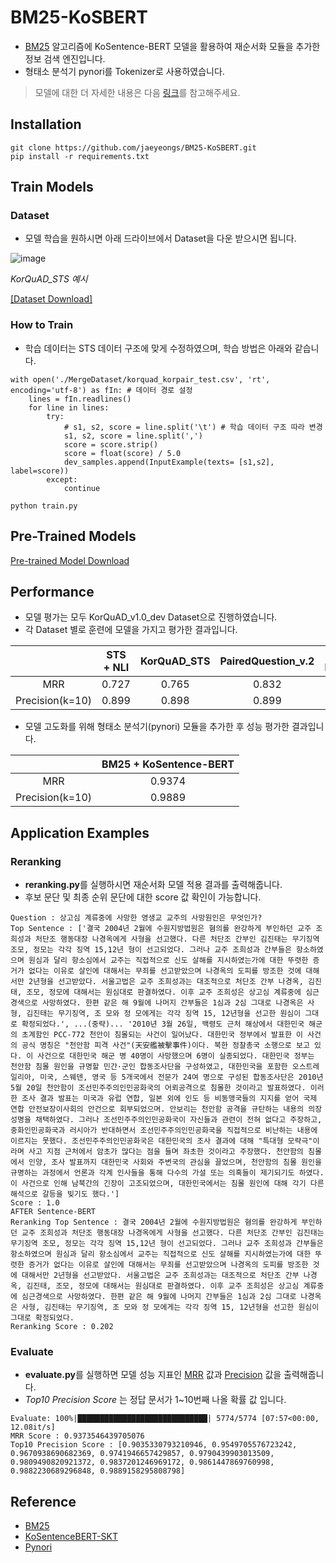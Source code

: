 # BM25-KoSBERT

- [BM25](https://github.com/jaeyeongs/bm25) 알고리즘에 KoSentence-BERT 모델을 활용하여 재순서화 모듈을 추가한 정보 검색 엔진입니다.
- 형태소 분석기 pynori를 Tokenizer로 사용하였습니다.

> 모델에 대한 더 자세한 내용은 다음 [링크](https://github.com/jaeyeongs/research-develpoment/tree/main/Model/BM25-KoSBERT)를 참고해주세요. 

## Installation

```
git clone https://github.com/jaeyeongs/BM25-KoSBERT.git
pip install -r requirements.txt
```

## Train Models

### Dataset

- 모델 학습을 원하시면 아래 드라이브에서 Dataset을 다운 받으시면 됩니다.

![image](https://user-images.githubusercontent.com/87981867/207596578-c7b067d5-e4cb-4427-849d-05c577cecd8b.png)

*KorQuAD_STS 예시*

[[Dataset Download]](https://drive.google.com/file/d/1xJRoGUfVxl8iELXB998niiSw3NMcwzxe/view?usp=sharing)

### How to Train

- 학습 데이터는 STS 데이터 구조에 맞게 수정하였으며, 학습 방법은 아래와 같습니다.

```
with open('./MergeDataset/korquad_korpair_test.csv', 'rt', encoding='utf-8') as fIn: # 데이터 경로 설정
    lines = fIn.readlines()
    for line in lines:
        try:
            # s1, s2, score = line.split('\t') # 학습 데이터 구조 따라 변경 
            s1, s2, score = line.split(',')
            score = score.strip()
            score = float(score) / 5.0
            dev_samples.append(InputExample(texts= [s1,s2], label=score))
        except:
            continue
```
```
python train.py
```

## Pre-Trained Models
[Pre-trained Model Download](https://drive.google.com/drive/folders/1fLYRi7W6J3rxt-KdGALBXMUS2W4Re7II)

## Performance

- 모델 평가는 모두 KorQuAD_v1.0_dev Dataset으로 진행하였습니다.
- 각 Dataset 별로 훈련에 모델을 가지고 평가한 결과입니다.

|  | **STS + NLI** | **KorQuAD_STS** | **PairedQuestion_v.2** | **KorQuAD_v1.0 + PairedQuestion_v.2** |
| :---: | :---: | :---: | :---: | :---: |
| MRR | 0.727 | 0.765 | 0.832 | 0.835 |
| Precision(k=10) | 0.899 | 0.898 | 0.899 | 0.898 |

- 모델 고도화를 위해 형태소 분석기(pynori) 모듈을 추가한 후 성능 평가한 결과입니다.

|  | **BM25 + KoSentence-BERT** |
| :---: | :---: |
| MRR | 0.9374 |
| Precision(k=10) | 0.9889 |

## Application Examples

### Reranking

- **reranking.py**를 실행하시면 재순서화 모델 적용 결과를 출력해줍니다.
- 후보 문단 및 최종 순위 문단에 대한 score 값 확인이 가능합니다.

```
Question : 상고심 계류중에 사망한 영생교 교주의 사망원인은 무엇인가?
Top Sentence : ['결국 2004년 2월에 수원지방법원은 혐의를 완강하게 부인하던 교주 조희성과 처단조 행동대장 나경옥에게 사형을 선고했다. 다른 처단조 간부인 김진태는 무기징역 조모, 정모는 각각 징역 15,12년 형이 선고되었다. 그러나 교주 조희성과 간부들은 항소하였으며 원심과 달리 항소심에서 교주는 직접적으로 신도 살해를 지시하였는가에 대한 뚜렷한 증거가 없다는 이유로 살인에 대해서는 무죄를 선고받았으며 나경옥의 도피를 방조한 것에 대해서만 2년형을 선고받았다. 서울고법은 교주 조희성과는 대조적으로 처단조 간부 나경옥, 김진태, 조모, 정모에 대해서는 원심대로 판결하였다. 이후 교주 조희성은 상고심 계류중에 심근경색으로 사망하였다. 한편 같은 해 9월에 나머지 간부들은 1심과 2심 그대로 나경옥은 사형, 김진태는 무기징역, 조 모와 정 모에게는 각각 징역 15, 12년형을 선고한 원심이 그대로 확정되었다.', ...(중략)... '2010년 3월 26일, 백령도 근처 해상에서 대한민국 해군의 초계함인 PCC-772 천안이 침몰되는 사건이 일어났다. 대한민국 정부에서 발표한 이 사건의 공식 명칭은 "천안함 피격 사건"(天安艦被擊事件)이다. 북한 정찰총국 소행으로 보고 있다. 이 사건으로 대한민국 해군 병 40명이 사망했으며 6명이 실종되었다. 대한민국 정부는 천안함 침몰 원인을 규명할 민간·군인 합동조사단을 구성하였고, 대한민국을 포함한 오스트레일리아, 미국, 스웨덴, 영국 등 5개국에서 전문가 24여 명으로 구성된 합동조사단은 2010년 5월 20일 천안함이 조선민주주의인민공화국의 어뢰공격으로 침몰한 것이라고 발표하였다. 이러한 조사 결과 발표는 미국과 유럽 연합, 일본 외에 인도 등 비동맹국들의 지지를 얻어 국제 연합 안전보장이사회의 안건으로 회부되었으며. 안보리는 천안함 공격을 규탄하는 내용의 의장성명을 채택하였다. 그러나 조선민주주의인민공화국이 자신들과 관련이 전혀 없다고 주장하고, 중화인민공화국과 러시아가 반대하면서 조선민주주의인민공화국을 직접적으로 비난하는 내용에 이르지는 못했다. 조선민주주의인민공화국은 대한민국의 조사 결과에 대해 "특대형 모략극"이라며 사고 지점 근처에서 암초가 많다는 점을 들며 좌초한 것이라고 주장했다. 천안함의 침몰에서 인양, 조사 발표까지 대한민국 사회와 주변국의 관심을 끌었으며, 천안함의 침몰 원인을 규명하는 과정에서 언론과 각계 인사들을 통해 다수의 가설 또는 의혹들이 제기되기도 하였다. 이 사건으로 인해 남북간의 긴장이 고조되었으며, 대한민국에서는 침몰 원인에 대해 각기 다른 해석으로 갈등을 빚기도 했다.']
Score : 1.0
AFTER Sentence-BERT
Reranking Top Sentence : 결국 2004년 2월에 수원지방법원은 혐의를 완강하게 부인하던 교주 조희성과 처단조 행동대장 나경옥에게 사형을 선고했다. 다른 처단조 간부인 김진태는 무기징역 조모, 정모는 각각 징역 15,12년 형이 선고되었다. 그러나 교주 조희성과 간부들은 항소하였으며 원심과 달리 항소심에서 교주는 직접적으로 신도 살해를 지시하였는가에 대한 뚜렷한 증거가 없다는 이유로 살인에 대해서는 무죄를 선고받았으며 나경옥의 도피를 방조한 것에 대해서만 2년형을 선고받았다. 서울고법은 교주 조희성과는 대조적으로 처단조 간부 나경옥, 김진태, 조모, 정모에 대해서는 원심대로 판결하였다. 이후 교주 조희성은 상고심 계류중에 심근경색으로 사망하였다. 한편 같은 해 9월에 나머지 간부들은 1심과 2심 그대로 나경옥은 사형, 김진태는 무기징역, 조 모와 정 모에게는 각각 징역 15, 12년형을 선고한 원심이 그대로 확정되었다.
Reranking Score : 0.202
```

### Evaluate

- **evaluate.py**를 실행하면 모델 성능 지표인 [MRR](https://github.com/jaeyeongs/research-develpoment/tree/main/IR/metric/mrr) 값과 [Precision](https://github.com/jaeyeongs/research-develpoment/tree/main/IR/metric/precisionk) 값을 출력해줍니다.
- *Top10 Precision Score* 는 정답 문서가 1~10번째 나올 확률 값 입니다.

```
Evaluate: 100%|█████████████████████████████| 5774/5774 [07:57<00:00, 12.08it/s]
MRR Score : 0.9373546439705076
Top10 Precision Score : [0.9035330793210946, 0.9549705576723242, 0.9670938690682369, 0.9741946657429857, 0.9790439903013509, 0.9809490820921372, 0.9837201246969172, 0.9861447869760998, 0.9882230689296848, 0.9889158295808798]
```

## Reference

- [BM25](https://github.com/dorianbrown/rank_bm25)
- [KoSentenceBERT-SKT](https://github.com/BM-K/KoSentenceBERT-SKT)
- [Pynori](https://github.com/gritmind/python-nori)
